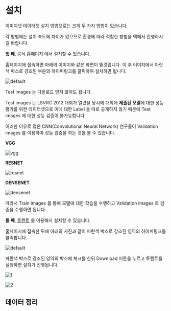 # 설치

이미지넷 데이터셋 설치 방법으로는 크게 두 가지 방법이 있습니다.

각 방법에는 설치 속도에 차이가 있으므로 환경에 따라 적합한 방법을 택해서 진행하시길 바랍니다. 

**첫 째**, [공식 홈페이지](http://www.image-net.org/challenges/LSVRC/2012/nonpub-downloads) 에서 설치할 수 있습니다.

홈페이지에 접속하면 아래의 이미지와 같은 화면이 뜰것입니다. 이 후 이미지에서 파란색 박스로 강조된 부분의 하이퍼링크를 클릭하여 설치하면 됩니다.

![default](https://user-images.githubusercontent.com/35001605/52109318-6d002800-2640-11e9-8138-c478c94da897.png)

Test images 는 다운로드 받지 않아도 됩니다. 

Test images 는 LSVRC 2012 대회가 열렸을 당시에 대회에 **제출된 모델**에 대한 성능 평가를 위한 데이터셋으로 이에 대한 Label 을 따로 공개하지 않기 때문에 Test images 에 대한 성능 검증이 불가능합니다. 

이러한 이유로 많은 CNN(Convolutional Neural Network) 연구들이 Validation images 를 이용하여 성능 검증을 하는 것을 볼 수 있습니다.

**VGG**

![vgg](https://user-images.githubusercontent.com/35001605/52570732-68fdb280-2e57-11e9-8d23-606417a65916.png)

**RESNET**

![resnet](https://user-images.githubusercontent.com/35001605/52570731-68fdb280-2e57-11e9-9c34-ba0646161edd.png)

**DENSENET**

![densenet](https://user-images.githubusercontent.com/35001605/52570730-68651c00-2e57-11e9-95da-030039ab3263.png)

따라서 Train images 를 통해 모델에 대한 학습을 수행하고 Validation images 로 검증을 수행하면 됩니다.


**둘 째**, [토렌트](http://academictorrents.com/collection/imagenet-2012) 를 이용해서 설치할 수 있습니다.

홈페이지에 접속한 뒤에 아래의 사진과 같이 파란색 박스로 강조된 영역의 하이퍼링크를 클릭합니다.

![default](https://user-images.githubusercontent.com/35001605/52109801-0714a000-2642-11e9-98ba-eaa6359ce709.png)

파란색 박스로 강조된 영역의 박스에 체크를 한뒤 Download 버튼을 누르고 토렌트를 실행하면 설치가 진행됩니다.

![1](https://user-images.githubusercontent.com/35001605/52569830-626e3b80-2e55-11e9-91a2-16ac0684a89a.png)

![2](https://user-images.githubusercontent.com/35001605/52110952-a1c2ae00-2645-11e9-8c57-0209ab5f060c.png)


## 데이터 정리





